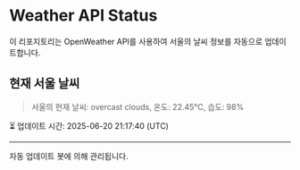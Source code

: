 
# Weather API Status

이 리포지토리는 OpenWeather API를 사용하여 서울의 날씨 정보를 자동으로 업데이트합니다.

## 현재 서울 날씨
> 서울의 현재 날씨: overcast clouds, 온도: 22.45°C, 습도: 98%

⏳ 업데이트 시간: 2025-06-20 21:17:40 (UTC)

---
자동 업데이트 봇에 의해 관리됩니다.
